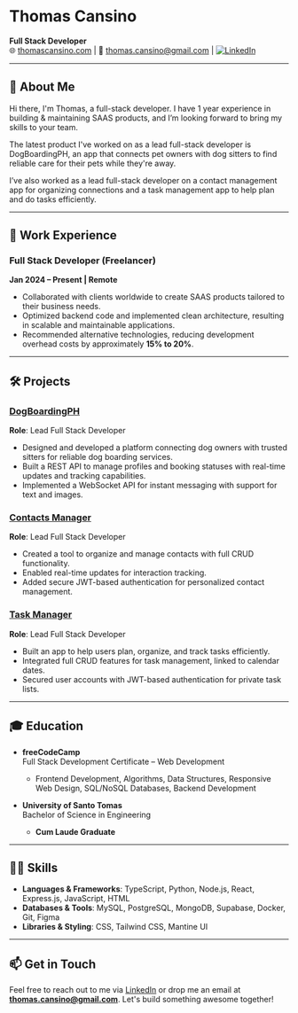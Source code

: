 # Thomas Cansino  

**Full Stack Developer**  
🌐 [thomascansino.com](https://thomascansino.com) | 📧 thomas.cansino@gmail.com | [![LinkedIn](https://img.shields.io/badge/LinkedIn-Thomas%20Cansino-blue?logo=linkedin)](https://linkedin.com/in/thomascansino)  

---

## 👋 About Me  

Hi there, I'm Thomas, a full-stack developer. I have 1 year experience in building & maintaining SAAS products, and I’m looking forward to bring my skills to your team.

The latest product I've worked on as a lead full-stack developer is DogBoardingPH, an app that connects pet owners with dog sitters to find reliable care for their pets while they're away.

I’ve also worked as a lead full-stack developer on a contact management app for organizing connections and a task management app to help plan and do tasks efficiently.

---

## 💼 Work Experience  

### Full Stack Developer (Freelancer)  
**Jan 2024 – Present | Remote**  
- Collaborated with clients worldwide to create SAAS products tailored to their business needs.  
- Optimized backend code and implemented clean architecture, resulting in scalable and maintainable applications.  
- Recommended alternative technologies, reducing development overhead costs by approximately **15% to 20%**.  

---

## 🛠️ Projects  

### [DogBoardingPH](https://dogboarding.ph)  
**Role**: Lead Full Stack Developer  
- Designed and developed a platform connecting dog owners with trusted sitters for reliable dog boarding services.  
- Built a REST API to manage profiles and booking statuses with real-time updates and tracking capabilities.  
- Implemented a WebSocket API for instant messaging with support for text and images.  

### [Contacts Manager](https://contactsmanager.thomascansino.com)  
**Role**: Lead Full Stack Developer  
- Created a tool to organize and manage contacts with full CRUD functionality.  
- Enabled real-time updates for interaction tracking.  
- Added secure JWT-based authentication for personalized contact management.  

### [Task Manager](https://taskmanager.thomascansino.com)  
**Role**: Lead Full Stack Developer  
- Built an app to help users plan, organize, and track tasks efficiently.  
- Integrated full CRUD features for task management, linked to calendar dates.  
- Secured user accounts with JWT-based authentication for private task lists.  

---

## 🎓 Education  

- **freeCodeCamp**  
  Full Stack Development Certificate – Web Development  
  - Frontend Development, Algorithms, Data Structures, Responsive Web Design, SQL/NoSQL Databases, Backend Development  

- **University of Santo Tomas**  
  Bachelor of Science in Engineering  
  - **Cum Laude Graduate**  

---

## 🧑‍💻 Skills  

- **Languages & Frameworks**: TypeScript, Python, Node.js, React, Express.js, JavaScript, HTML  
- **Databases & Tools**: MySQL, PostgreSQL, MongoDB, Supabase, Docker, Git, Figma  
- **Libraries & Styling**: CSS, Tailwind CSS, Mantine UI  

---

## 📫 Get in Touch  

Feel free to reach out to me via [LinkedIn](https://linkedin.com/in/thomascansino) or drop me an email at **thomas.cansino@gmail.com**. Let's build something awesome together!  
